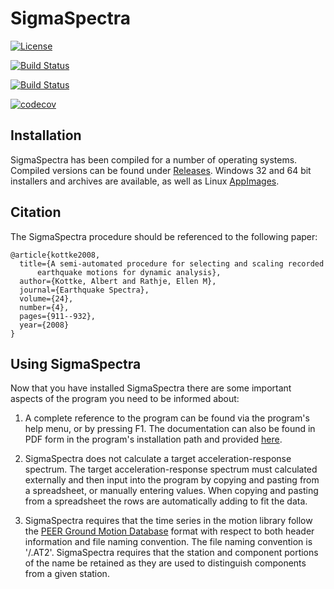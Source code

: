 
# SigmaSpectra

[![License](https://img.shields.io/badge/license-GLPv3-blue.svg)](https://github.com/arkottke/sigmaspectra/blob/master/LICENSE.txt)

[![Build Status](https://travis-ci.org/arkottke/sigmaspectra.svg?branch=master)](https://travis-ci.org/arkottke/sigmaspectra)

[![Build Status](https://ci.appveyor.com/api/projects/status/lllrg71eoxcetnoq?svg=true)](https://ci.appveyor.com/project/arkottke/sigmaspectra)

[![codecov](https://codecov.io/gh/arkottke/sigmaspectra/branch/master/graph/badge.svg)](https://codecov.io/gh/arkottke/sigmaspectra)

## Installation

SigmaSpectra has been compiled for a number of operating systems. Compiled
versions can be found under
[Releases](https://github.com/arkottke/sigmaspectra/releases).  Windows 32 and
64 bit installers and archives are available, as well as Linux
[AppImages](http://appimage.org/).

## Citation

The SigmaSpectra procedure should be referenced to the following paper:

```
@article{kottke2008,
  title={A semi-automated procedure for selecting and scaling recorded
      earthquake motions for dynamic analysis},
  author={Kottke, Albert and Rathje, Ellen M},
  journal={Earthquake Spectra},
  volume={24},
  number={4},
  pages={911--932},
  year={2008}
}
```

## Using SigmaSpectra

Now that you have installed SigmaSpectra there are some important
aspects of the program you need to be informed about:

1. A complete reference to the program can be found via the program's help
   menu, or by pressing F1.  The documentation can also be found in PDF form in
   the program's installation path and provided
   [here](https://github.com/arkottke/sigmaspectra/blob/master/manual/manual.pdf).

2. SigmaSpectra does not calculate a target acceleration-response spectrum.
   The target acceleration-response spectrum must calculated externally and
   then input into the program by copying and pasting from a spreadsheet, or
   manually entering values.  When copying and pasting from a spreadsheet the
   rows are automatically adding to fit the data.

3. SigmaSpectra requires that the time series in the motion library follow the
   [PEER Ground Motion Database](http://ngawest2.berkeley.edu/) format with
   respect to both header information and file naming convention.  The file
   naming convention is '<EARTHQUAKE>/<STATION><COMPONENT>.AT2'.  SigmaSpectra
   requires that the station and component portions of the name be retained as
   they are used to distinguish components from a given station.
